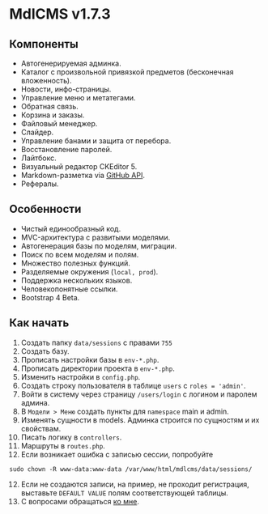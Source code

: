 # MdlCMS v1.7.3

## Компоненты
* Автогенерируемая админка.
* Каталог с произвольной привязкой предметов (бесконечная вложенность).
* Новости, инфо-страницы.
* Управление меню и метатегами.
* Обратная связь.
* Корзина и заказы.
* Файловый менеджер.
* Слайдер.
* Управление банами и защита от перебора.
* Восстановление паролей.
* Лайтбокс.
* Визуальный редактор CKEditor 5.
* Markdown-разметка via [GitHub API](https://developer.github.com/v3/markdown/).
* Рефералы.

## Особенности
* Чистый единообразный код.
* MVC-архитектура с развитыми моделями.
* Автогенерация базы по моделям, миграции.
* Поиск по всем моделям и полям.
* Множество полезных функций.
* Разделяемые окружения (```local, prod```).
* Поддержка нескольких языков.
* Человекопонятные ссылки.
* Bootstrap 4 Beta.

## Как начать
1. Создать папку ```data/sessions``` с правами ```755```
2. Создать базу.
3. Прописать настройки базы в ```env-*.php```.
4. Прописать директории проекта в ```env-*.php```.
5. Изменить настройки в ```config.php```.
6. Создать строку пользователя в таблице ```users``` с ```roles = 'admin'```.
7. Войти в систему через страницу ```/users/login``` с логином и паролем админа.
8. В ```Модели > Меню``` создать пункты для ```namespace``` main и admin.
9. Изменять сущности в models. Админка строится по сущностям и их свойствам.
10. Писать логику в ```controllers```.
11. Маршруты в ```routes.php```.
12. Если возникает ошибка с записью сессии, попробуйте
```
sudo chown -R www-data:www-data /var/www/html/mdlcms/data/sessions/
```
12. Если не создаются записи, на пример, не проходит регистрация, выставьте ```DEFAULT VALUE``` полям соответствующей таблицы.
13. С вопросами обращаться [ко мне](https://seibelstan.github.io).